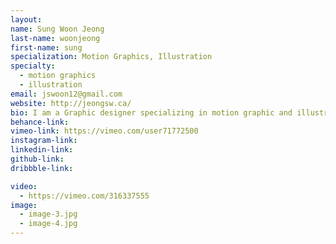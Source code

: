 ```yaml
---
layout:
name: Sung Woon Jeong
last-name: woonjeong
first-name: sung
specialization: Motion Graphics, Illustration
specialty:
  - motion graphics
  - illustration
email: jswoon12@gmail.com
website: http://jeongsw.ca/
bio: I am a Graphic designer specializing in motion graphic and illustration. I'm a simple man who likes to create awesome stuff
behance-link:
vimeo-link: https://vimeo.com/user71772500
instagram-link:
linkedin-link:
github-link:
dribbble-link:

video:
  - https://vimeo.com/316337555
image:
  - image-3.jpg
  - image-4.jpg
---
```

